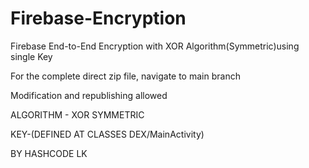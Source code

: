 # Firebase-Encryption
Firebase End-to-End Encryption with XOR Algorithm(Symmetric)using single Key


For the complete direct zip file, navigate to main branch

Modification and republishing allowed

ALGORITHM - XOR SYMMETRIC

KEY-(DEFINED AT CLASSES DEX/MainActivity)


BY HASHCODE LK
